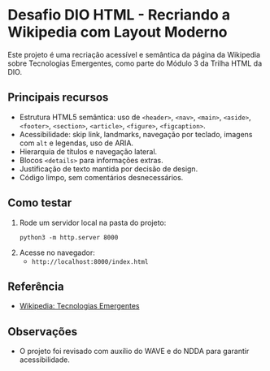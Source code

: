
# Desafio DIO HTML - Recriando a Wikipedia com Layout Moderno

Este projeto é uma recriação acessível e semântica da página da Wikipedia sobre Tecnologias Emergentes, como parte do Módulo 3 da Trilha HTML da DIO.

## Principais recursos
- Estrutura HTML5 semântica: uso de `<header>`, `<nav>`, `<main>`, `<aside>`, `<footer>`, `<section>`, `<article>`, `<figure>`, `<figcaption>`.
- Acessibilidade: skip link, landmarks, navegação por teclado, imagens com `alt` e legendas, uso de ARIA.
- Hierarquia de títulos e navegação lateral.
- Blocos `<details>` para informações extras.
- Justificação de texto mantida por decisão de design.
- Código limpo, sem comentários desnecessários.

## Como testar
1. Rode um servidor local na pasta do projeto:
	```
	python3 -m http.server 8000
	```
2. Acesse no navegador:
	- `http://localhost:8000/index.html`

## Referência
- [Wikipedia: Tecnologias Emergentes](https://pt.wikipedia.org/wiki/Tecnologias_emergentes)

## Observações
- O projeto foi revisado com auxílio do WAVE e do NDDA para garantir acessibilidade.


